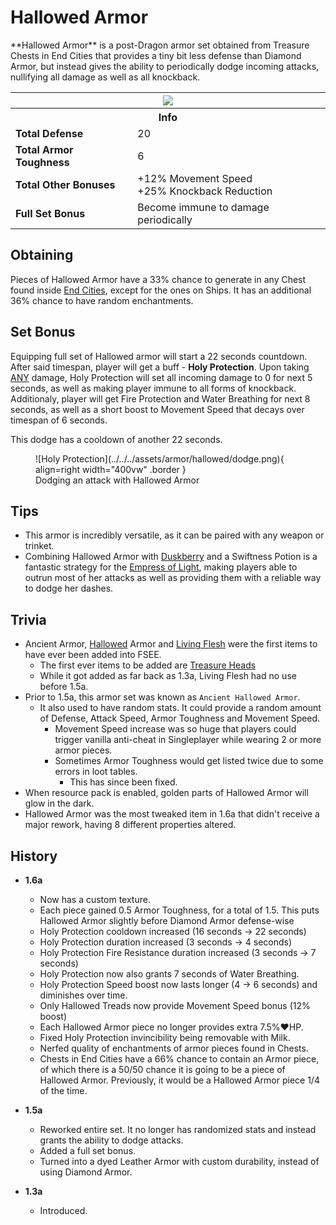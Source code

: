 # Hallowed Armor
<div class="result foka-infobox-grid" markdown>
<div markdown class="foka-infobox-text">
**Hallowed Armor** is a post-Dragon armor set obtained from Treasure Chests in End Cities that provides a tiny bit less defense than <i class="icon-minecraft icon-minecraft-diamond-chestplate"></i>Diamond Armor, but instead gives the ability to periodically dodge incoming attacks, nullifying all damage as well as all knockback.</div>
<div class="foka-infobox-table">
  <table id="foka-infobox--item" markdown>
	<tr>
		<th colspan="2" class="foka-infobox--top-image"><img src="../../../assets/armor/hallowed/full.png" style="height: auto;"></th>
	</tr>
	<tr>
		<th colspan="2">Info</th>
	</tr>
	<tr>
		<td><b>Total Defense</b></td>
		<td>20</td>
	</tr>
	<tr>
		<td><b>Total Armor Toughness</b></td>
		<td>6</td>
	</tr>
	<tr>
		<td><b>Total Other Bonuses</b></td>
		<td>
			+12% Movement Speed
			<br>
            +25% Knockback Reduction
		</td>
	</tr>
	<tr>
		<td><b>Full Set Bonus</b></td>
		<td>Become immune to damage periodically</td>
	</tr>
</table>
</div>
</div>

## Obtaining
Pieces of Hallowed Armor have a 33% chance to generate in any Chest found inside [End Cities](../../structures/end_city.md), except for the ones on Ships. It has an additional 36% chance to have random enchantments.

## Set Bonus

Equipping full set of Hallowed armor will start a 22 seconds countdown. After said timespan, player will get a buff - **Holy Protection**. Upon taking <u>ANY</u> damage, Holy Protection will set all incoming damage to 0 for next 5 seconds, as well as making player immune to all forms of knockback. Additionaly, player will get Fire Protection and Water Breathing for next 8 seconds, as well as a short boost to Movement Speed that decays over timespan of 6 seconds.

This dodge has a cooldown of another 22 seconds.

<figure markdown>
  ![Holy Protection](../../../assets/armor/hallowed/dodge.png){ align=right width="400vw" .border }
  <figcaption>Dodging an attack with Hallowed Armor</figcaption>
</figure>

## Tips

- This armor is incredibly versatile, as it can be paired with any weapon or trinket.
- Combining Hallowed Armor with [Duskberry](../trinkets/duskberry.md) and a Swiftness Potion is a fantastic strategy for the [Empress of Light](../../mobs/bosses/empress_of_light.md), making players able to outrun most of her attacks as well as providing them with a reliable way to dodge her dashes. 

## Trivia

- Ancient Armor, [Hallowed](hallowed_armor.md) Armor and [Living Flesh](../living_flesh.md) were the first items to have ever been added into FSEE.
    - The first ever items to be added are [Treasure Heads](../../mechanics/treasure_heads.md)
    - While it got added as far back as 1.3a, Living Flesh had no use before 1.5a.
- Prior to 1.5a, this armor set was known as `Ancient Hallowed Armor`.
    - It also used to have random stats. It could provide a random amount of Defense, Attack Speed, Armor Toughness and Movement Speed.
        - Movement Speed increase was so huge that players could trigger vanilla anti-cheat in Singleplayer while wearing 2 or more armor pieces.
        - Sometimes Armor Toughness would get listed twice due to some errors in loot tables. 
            - This has since been fixed.
- When resource pack is enabled, golden parts of Hallowed Armor will glow in the dark.
- Hallowed Armor was the most tweaked item in 1.6a that didn't receive a major rework, having 8 different properties altered.

## History
- **1.6a**
	- Now has a custom texture.
	- Each piece gained 0.5 Armor Toughness, for a total of 1.5. This puts Hallowed Armor slightly before Diamond Armor defense-wise
	- Holy Protection cooldown increased (16 seconds -> 22 seconds)
	- Holy Protection duration increased (3 seconds -> 4 seconds)
	- Holy Protection Fire Resistance duration increased (3 seconds -> 7 seconds)
	- Holy Protection now also grants 7 seconds of Water Breathing.
	- Holy Protection Speed boost now lasts longer (4 -> 6 seconds) and diminishes over time.
	- Only Hallowed Treads now provide Movement Speed bonus (12% boost)
	- Each Hallowed Armor piece no longer provides extra 7.5%:heart:HP. 
	- Fixed Holy Protection invincibility being removable with <i class="icon-minecraft icon-minecraft-milk-bucket"></i>Milk.
	- Nerfed quality of enchantments of armor pieces found in Chests.
	- Chests in End Cities have a 66% chance to contain an Armor piece, of which there is a 50/50 chance it is going to be a piece of Hallowed Armor. Previously, it would be a Hallowed Armor piece 1/4 of the time.

- **1.5a**
	- Reworked entire set. It no longer has randomized stats and instead grants the ability to dodge attacks.
	- Added a full set bonus.
	- Turned into a dyed Leather Armor with custom durability, instead of using Diamond Armor.

- **1.3a**
	- Introduced.
  